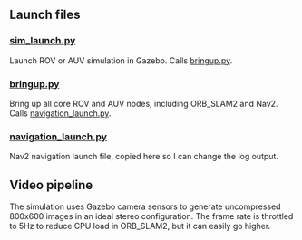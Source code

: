 ## Launch files

### [sim_launch.py](launch/sim_launch.py)

Launch ROV or AUV simulation in Gazebo.
Calls [bringup.py](launch/bringup.py).

### [bringup.py](launch/bringup.py)

Bring up all core ROV and AUV nodes, including ORB_SLAM2 and Nav2.
Calls [navigation_launch.py](launch/navigation_launch.py).

### [navigation_launch.py](launch/navigation_launch.py)

Nav2 navigation launch file, copied here so I can change the log output.

## Video pipeline

The simulation uses Gazebo camera sensors to generate uncompressed 800x600 images in an
ideal stereo configuration. The frame rate is throttled to 5Hz to reduce CPU load in ORB_SLAM2, but
it can easily go higher.
